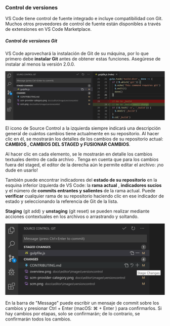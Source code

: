 ### Control de versiones

VS Code tiene control de fuente integrado e incluye compatibilidad con Git. Muchos otros proveedores de control de fuente están disponibles a través de extensiones en VS Code Marketplace.

##### Control de versiones Git

VS Code aprovechará la instalación de Git de su máquina, por lo que primero debe **instalar Git** antes de obtener estas funciones. Asegúrese de instalar al menos la versión 2.0.0.

![VS Code Git](img/git.png)

El icono de Source Control a la izquierda siempre indicará una descripción general de cuántos cambios tiene actualmente en su repositorio. Al hacer clic en él, se mostrarán los detalles de los cambios de su repositorio actual: **CAMBIOS , CAMBIOS DEL STAGED y FUSIONAR CAMBIOS**.

Al hacer clic en cada elemento, se le mostrarán en detalle los cambios textuales dentro de cada archivo . Tenga en cuenta que para los cambios fuera del staged, el editor de la derecha aún le permite editar el archivo: ¡no dude en usarlo!

También puede encontrar indicadores del **estado de su repositorio** en la esquina inferior izquierda de VS Code: la **rama actual** , **indicadores sucios** y el número de **commits entrantes y salientes** de la rama actual. Puede **verificar** cualquier rama de su repositorio haciendo clic en ese indicador de estado y seleccionando la referencia de Git de la lista.

**Staging** (git add) y **unstaging** (git reset) se pueden realizar mediante acciones contextuales en los archivos o arrastrando y soltando.

![VS Code Git](img/commit.png)

En la barra de "Message" puede escribir un mensaje de commit sobre los cambios y presionar Ctrl + Enter (macOS: ⌘ + Enter ) para confirmarlos. Si hay cambios por etapas, solo se confirmarán; de lo contrario, se confirmarán todos los cambios.
